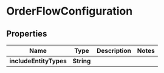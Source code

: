 

# OrderFlowConfiguration


## Properties

| Name | Type | Description | Notes |
|------------ | ------------- | ------------- | -------------|
|**includeEntityTypes** | **String** |  |  |



